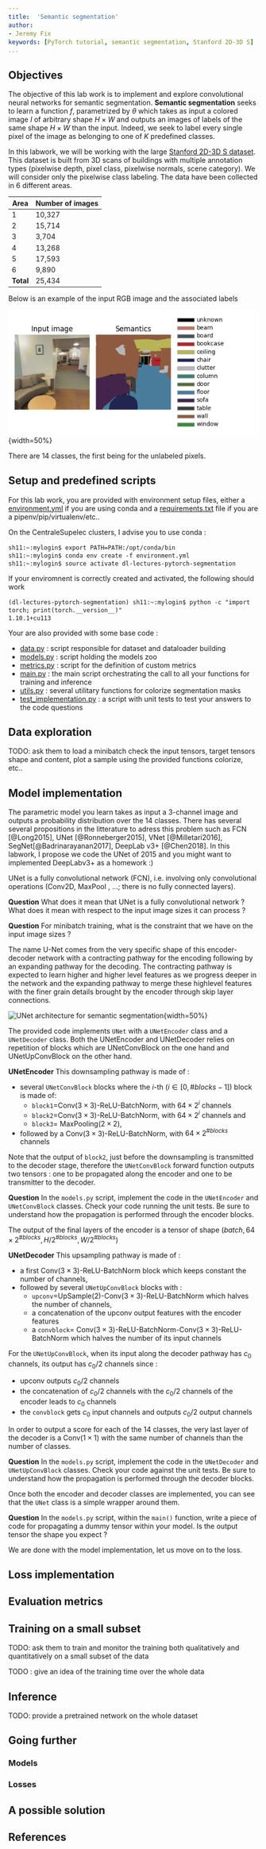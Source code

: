 ```yaml
---
title:  'Semantic segmentation'
author:
- Jeremy Fix
keywords: [PyTorch tutorial, semantic segmentation, Stanford 2D-3D S]
...
```


## Objectives

The objective of this lab work is to implement and explore convolutional neural networks for semantic segmentation. **Semantic segmentation** seeks to learn a function $f$, parametrized by $\theta$ which takes as input a colored image $I$ of arbitrary shape $H\times W$ and outputs an images of labels of the same shape $H \times W$ than the input. Indeed, we seek to label every single pixel of the image as belonging to one of $K$ predefined classes.

In this labwork, we will be working with the large [Stanford 2D-3D S dataset](http://buildingparser.stanford.edu/dataset.html). This dataset is built from 3D scans of buildings with multiple annotation types (pixelwise depth, pixel class, pixelwise normals, scene category). We will consider only the pixelwise class labeling. The data have been collected in 6 different areas. 

| Area | Number of images|
| ---  | --- |
| 1    | 10,327 |
| 2    | 15,714 |
| 3    | 3,704 |
| 4    | 13,268 |
| 5    | 17,593 |
| 6    | 9,890 |
| **Total** | 25,434 |

Below is an example of the input RGB image and the associated labels 

![Semantic segmentation : pixelwise classifcation](./data/01-pytorch-segmentation/sample.png){width=50%}

There are $14$ classes, the first being for the unlabeled pixels.

## Setup and predefined scripts

For this lab work, you are provided with environment setup files, either a [environment.yml](./data/01-pytorch-segmentation/environment.yml) if you are using conda and a [requirements.txt](./data/01-pytorch-segmentation/requirements.txt) file if you are a pipenv/pip/virtualenv/etc..

On the CentraleSupelec clusters, I advise you to use conda :

``` console
sh11:~:mylogin$ export PATH=PATH:/opt/conda/bin
sh11:~:mylogin$ conda env create -f environment.yml
sh11:~:mylogin$ source activate dl-lectures-pytorch-segmentation
```

If your enviromnent is correctly created and activated, the following should work 

```console
(dl-lectures-pytorch-segmentation) sh11:~:mylogin$ python -c "import torch; print(torch.__version__)"
1.10.1+cu113
```

Your are also provided with some base code :

- [data.py](./labs/01-pytorch-segmentation/data.py) : script responsible for dataset and dataloader building
- [models.py](./labs/01-pytorch-segmentation/models.py) : script holding the models zoo
- [metrics.py](./labs/01-pytorch-segmentation/metrics.py) : script for the definition of custom metrics
- [main.py](./labs/01-pytorch-segmentation/main.py) : the main script orchestrating the call to all your functions for training and inference
- [utils.py](./labs/01-pytorch-segmentation/utils.py) : several utilitary functions for colorize segmentation masks
- [test_implementation.py](./labs/01-pytorch-segmentation/test_implementation.py) : a script with unit tests to test your answers to the code questions



## Data exploration

TODO: ask them to load a minibatch check the input tensors, target tensors shape and content, plot a sample using the provided functions colorize, etc..

## Model implementation

The parametric model you learn takes as input a 3-channel image and outputs a probability distribution over the $14$
classes. There has several several propositions in the litterature to adress this problem such as FCN [@Long2015], UNet [@Ronneberger2015], VNet [@Milletari2016], SegNet[@Badrinarayanan2017], DeepLab v3+ [@Chen2018]. In this labwork, I propose we code the UNet of 2015 and you might want to implemented DeepLabv3+ as a homework :)

UNet is a fully convolutional network (FCN), i.e. involving only convolutional operations (Conv2D, MaxPool , ...; there is no fully connected layers). 

**Question** What does it mean that UNet is a fully convolutional network ? What does it mean with respect to the input image sizes it can process ? 

**Question** For minibatch training, what is the constraint that we have on the input image sizes ?

The name U-Net comes from the very specific shape of this encoder-decoder network with a contracting pathway for the
encoding following by an expanding pathway for the decoding. The contracting pathway is expected to learn higher and
higher level features as we progress deeper in the network and the expanding pathway to merge these highlevel features
with the finer grain details brought by the encoder through skip layer connections.

![UNet architecture for semantic segmentation](./latex/unet.png){width=50%}


The provided code implements `UNet` with a `UNetEncoder` class and a `UNetDecoder` class. Both the UNetEncoder and
UNetDecoder relies on repetition of blocks which are UNetConvBlock on the one hand and UNetUpConvBlock on the other
hand.

**UNetEncoder** This downsampling pathway is made of :

- several `UNetConvBlock` blocks where the $i$-th ($i \in [0, \#blocks-1]$) block is made of:
	- `block1`=Conv($3\times 3$)-ReLU-BatchNorm, with $64 \times 2^i$ channels 
	- `block2`=Conv($3\times 3$)-ReLU-BatchNorm, with $64 \times 2^i$ channels and 
	- `block3`= MaxPooling($2\times 2$),
- followed by a Conv($3\times 3$)-ReLU-BatchNorm, with $64 \times 2^{\#blocks}$ channels

Note that the output of `block2`, just before the downsampling is transmitted to the decoder stage, therefore the `UNetConvBlock` forward function outputs two tensors : one to be propagated along the encoder and one to be transmitter to the decoder.

**Question** In the `models.py` script, implement the code in the `UNetEncoder` and `UNetConvBlock` classes. Check your code running the unit tests. Be sure to understand how the propagation is performed through the encoder blocks.

The output of the final layers of the encoder is a tensor of shape $(batch, 64\times 2^{\#blocks}, H/2^{\#blocks}, W/2^{\#blocks})$

**UNetDecoder** This upsampling pathway is made of :

- a first Conv($3\times 3$)-ReLU-BatchNorm block which keeps constant the number of channels,
- followed by several `UNetUpConvBlock` blocks with :
	- `upconv`=UpSample($2$)-Conv($3\times 3$)-ReLU-BatchNorm which halves the number of channels, 
	- a concatenation of the upconv output features with the encoder features
	- a `convblock`= Conv($3\times 3$)-ReLU-BatchNorm-Conv($3\times 3$)-ReLU-BatchNorm which halves the number of its input channels

For the `UNetUpConvBlock`, when its input along the decoder pathway has $c_0$ channels, its output has $c_0/2$ channels since :
- upconv outputs $c_0/2$ channels
- the concatenation of $c_0/2$ channels with the $c_0/2$ channels of the encoder leads to $c_0$ channels
- the `convblock` gets $c_0$ input channels and outputs $c_0/2$ output channels

In order to output a score for each of the $14$ classes, the very last layer of the decoder is a Conv($1\times 1$) with the same number of channels than the number of classes.

**Question** In the `models.py` script, implement the code in the `UNetDecoder` and `UNetUpConvBlock` classes. Check your code against the unit tests. Be sure to understand how the propagation is performed through the decoder blocks.

Once both the encoder and decoder classes are implemented, you can see that the `UNet` class is a simple wrapper around them.

**Question** In the `models.py` script, within the `main()` function, write a piece of code for propagating a dummy tensor within your model. Is the output tensor the shape you expect ?

We are done with the model implementation, let us move on to the loss.

## Loss implementation



## Evaluation metrics

## Training on a small subset

TODO: ask them to train and monitor the training both qualitatively and quantitatively on a small subset of the data

TODO : give an idea of the training time over the whole data

## Inference

TODO: provide a pretrained network on the whole dataset

## Going further

### Models

### Losses

## A possible solution

## References
